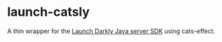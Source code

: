 # launch-catsly

A thin wrapper for the [Launch Darkly Java server SDK](https://github.com/launchdarkly/java-server-sdk) using cats-effect.
